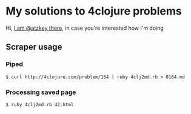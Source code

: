 # My solutions to 4clojure problems

Hi, [I am @atzkey there](http://4clojure.com/user/atzkey), in case you're interested how I'm doing

## Scraper usage
### Piped
`$ curl http://4clojure.com/problem/164 | ruby 4clj2md.rb > 0164.md`
### Processing saved page
`$ ruby 4clj2md.rb 42.html`
